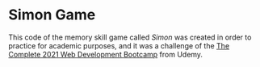 # Simon Game

This code of the memory skill game called _Simon_ was created in order to practice for academic purposes, and it was a challenge of the [The Complete 2021 Web Development Bootcamp](https://www.udemy.com/course/the-complete-web-development-bootcamp/) from Udemy.
